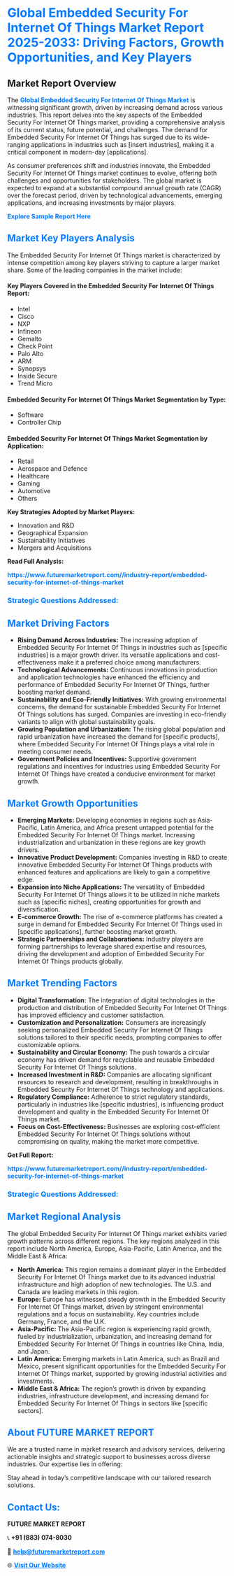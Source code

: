 <h1 style="color: #007BFF;">Global Embedded Security For Internet Of Things Market Report 2025-2033: Driving Factors, Growth Opportunities, and Key Players</h1>

<section id="overview">
<h2>Market Report Overview</h2>
<p>The <a href="https://www.futuremarketreport.com//industry-report/embedded-security-for-internet-of-things-market" style="color: #007BFF; text-decoration: none;"><strong>Global Embedded Security For Internet Of Things Market</strong></a> is witnessing significant growth, driven by increasing demand across various industries. This report delves into the key aspects of the Embedded Security For Internet Of Things market, providing a comprehensive analysis of its current status, future potential, and challenges. The demand for Embedded Security For Internet Of Things has surged due to its wide-ranging applications in industries such as [insert industries], making it a critical component in modern-day [applications].</p>
<p>As consumer preferences shift and industries innovate, the Embedded Security For Internet Of Things market continues to evolve, offering both challenges and opportunities for stakeholders. The global market is expected to expand at a substantial compound annual growth rate (CAGR) over the forecast period, driven by technological advancements, emerging applications, and increasing investments by major players.</p>
</section>

<section id="overview">
<p><a href="https://www.futuremarketreport.com//request-sample/reportId=54445" style="color: #007BFF; text-decoration: none;"><strong>Explore Sample Report Here</strong></a></p>
</section>

<section id="key-players">
<h2 style="color: #007BFF;">Market Key Players Analysis</h2>
<p>The Embedded Security For Internet Of Things market is characterized by intense competition among key players striving to capture a larger market share. Some of the leading companies in the market include:</p>
<h4>Key Players Covered in the Embedded Security For Internet Of Things Report:</h4>
<ul><li>Intel</li><li>Cisco</li><li>NXP</li><li>Infineon</li><li>Gemalto</li><li>Check Point</li><li>Palo Alto</li><li>ARM</li><li>Synopsys</li><li>Inside Secure</li><li>Trend Micro</li></ul>
<h4>Embedded Security For Internet Of Things Market Segmentation by Type:</h4>
<ul><li>Software</li><li>Controller Chip</li></ul>

<h4>Embedded Security For Internet Of Things Market Segmentation by Application:</h4>
<ul><li>Retail</li><li>Aerospace and Defence</li><li>Healthcare</li><li>Gaming</li><li>Automotive</li><li>Others</li></ul>
<p><strong>Key Strategies Adopted by Market Players:</strong></p>
<ul>
<li>Innovation and R&D</li>
<li>Geographical Expansion</li>
<li>Sustainability Initiatives</li>
<li>Mergers and Acquisitions</li>
</ul>
</section>

<section>
<p><strong>Read Full Analysis: </strong></p><a href="https://www.futuremarketreport.com//industry-report/embedded-security-for-internet-of-things-market" style="color: #007BFF; text-decoration: none;"><strong>https://www.futuremarketreport.com//industry-report/embedded-security-for-internet-of-things-market</strong></a>
<h3 style="color: #007BFF;">Strategic Questions Addressed:</h3>
</section>

<section id="driving-factors">
<h2 style="color: #007BFF;">Market Driving Factors</h2>
<ul>
<li><strong>Rising Demand Across Industries:</strong> The increasing adoption of Embedded Security For Internet Of Things in industries such as [specific industries] is a major growth driver. Its versatile applications and cost-effectiveness make it a preferred choice among manufacturers.</li>
<li><strong>Technological Advancements:</strong> Continuous innovations in production and application technologies have enhanced the efficiency and performance of Embedded Security For Internet Of Things, further boosting market demand.</li>
<li><strong>Sustainability and Eco-Friendly Initiatives:</strong> With growing environmental concerns, the demand for sustainable Embedded Security For Internet Of Things solutions has surged. Companies are investing in eco-friendly variants to align with global sustainability goals.</li>
<li><strong>Growing Population and Urbanization:</strong> The rising global population and rapid urbanization have increased the demand for [specific products], where Embedded Security For Internet Of Things plays a vital role in meeting consumer needs.</li>
<li><strong>Government Policies and Incentives:</strong> Supportive government regulations and incentives for industries using Embedded Security For Internet Of Things have created a conducive environment for market growth.</li>
</ul>
</section>

<section id="growth-opportunities">
<h2 style="color: #007BFF;">Market Growth Opportunities</h2>
<ul>
<li><strong>Emerging Markets:</strong> Developing economies in regions such as Asia-Pacific, Latin America, and Africa present untapped potential for the Embedded Security For Internet Of Things market. Increasing industrialization and urbanization in these regions are key growth drivers.</li>
<li><strong>Innovative Product Development:</strong> Companies investing in R&D to create innovative Embedded Security For Internet Of Things products with enhanced features and applications are likely to gain a competitive edge.</li>
<li><strong>Expansion into Niche Applications:</strong> The versatility of Embedded Security For Internet Of Things allows it to be utilized in niche markets such as [specific niches], creating opportunities for growth and diversification.</li>
<li><strong>E-commerce Growth:</strong> The rise of e-commerce platforms has created a surge in demand for Embedded Security For Internet Of Things used in [specific applications], further boosting market growth.</li>
<li><strong>Strategic Partnerships and Collaborations:</strong> Industry players are forming partnerships to leverage shared expertise and resources, driving the development and adoption of Embedded Security For Internet Of Things products globally.</li>
</ul>
</section>

<section id="trending-factors">
<h2 style="color: #007BFF;">Market Trending Factors</h2>
<ul>
<li><strong>Digital Transformation:</strong> The integration of digital technologies in the production and distribution of Embedded Security For Internet Of Things has improved efficiency and customer satisfaction.</li>
<li><strong>Customization and Personalization:</strong> Consumers are increasingly seeking personalized Embedded Security For Internet Of Things solutions tailored to their specific needs, prompting companies to offer customizable options.</li>
<li><strong>Sustainability and Circular Economy:</strong> The push towards a circular economy has driven demand for recyclable and reusable Embedded Security For Internet Of Things solutions.</li>
<li><strong>Increased Investment in R&D:</strong> Companies are allocating significant resources to research and development, resulting in breakthroughs in Embedded Security For Internet Of Things technology and applications.</li>
<li><strong>Regulatory Compliance:</strong> Adherence to strict regulatory standards, particularly in industries like [specific industries], is influencing product development and quality in the Embedded Security For Internet Of Things market.</li>
<li><strong>Focus on Cost-Effectiveness:</strong> Businesses are exploring cost-efficient Embedded Security For Internet Of Things solutions without compromising on quality, making the market more competitive.</li>
</ul>
</section>

<section>
<p><strong>Get Full Report: </strong></p><a href="https://www.futuremarketreport.com//industry-report/embedded-security-for-internet-of-things-market" style="color: #007BFF; text-decoration: none;"><strong>https://www.futuremarketreport.com//industry-report/embedded-security-for-internet-of-things-market</strong></a>
<h3 style="color: #007BFF;">Strategic Questions Addressed:</h3>
</section>


<section id="regional-analysis">
<h2 style="color: #007BFF;">Market Regional Analysis</h2>
<p>The global Embedded Security For Internet Of Things market exhibits varied growth patterns across different regions. The key regions analyzed in this report include North America, Europe, Asia-Pacific, Latin America, and the Middle East & Africa:</p>
<ul>
<li><strong>North America:</strong> This region remains a dominant player in the Embedded Security For Internet Of Things market due to its advanced industrial infrastructure and high adoption of new technologies. The U.S. and Canada are leading markets in this region.</li>
<li><strong>Europe:</strong> Europe has witnessed steady growth in the Embedded Security For Internet Of Things market, driven by stringent environmental regulations and a focus on sustainability. Key countries include Germany, France, and the U.K.</li>
<li><strong>Asia-Pacific:</strong> The Asia-Pacific region is experiencing rapid growth, fueled by industrialization, urbanization, and increasing demand for Embedded Security For Internet Of Things in countries like China, India, and Japan.</li>
<li><strong>Latin America:</strong> Emerging markets in Latin America, such as Brazil and Mexico, present significant opportunities for the Embedded Security For Internet Of Things market, supported by growing industrial activities and investments.</li>
<li><strong>Middle East & Africa:</strong> The region’s growth is driven by expanding industries, infrastructure development, and increasing demand for Embedded Security For Internet Of Things in sectors like [specific sectors].</li>
</ul>
</section>

<footer>
<h2 style="color: #007BFF;">About FUTURE MARKET REPORT</h2>
<p>We are a trusted name in market research and advisory services, delivering actionable insights and strategic support to businesses across diverse industries. Our expertise lies in offering:</p>

<p>Stay ahead in today’s competitive landscape with our tailored research solutions.</p>

<h2 style="color: #007BFF;">Contact Us:</h2>
<p><strong>FUTURE MARKET REPORT</strong></p>
<p>📞 <strong>+91 (883) 074-8030</strong></p>
<p>📧 <strong><a href="mailto:help@futuremarketreport.com" style="color: #007BFF;">help@futuremarketreport.com</a></strong></p>
<p>🌐 <strong><a href="https://www.futuremarketreport.com/" style="color: #007BFF;">Visit Our Website</a></strong></p>
</footer>